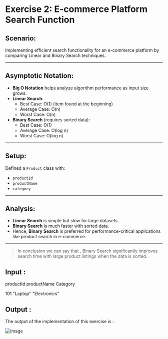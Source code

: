 # Exercise 2: E-commerce Platform Search Function

##  Scenario:
Implementing efficient search functionality for an e-commerce platform by comparing Linear and Binary Search techniques.

---

##   Asymptotic Notation:
- **Big O Notation** helps analyze algorithm performance as input size grows.
- **Linear Search**:
  - Best Case: O(1) (item found at the beginning)
  - Average Case: O(n)
  - Worst Case: O(n)
- **Binary Search** (requires sorted data):
  - Best Case: O(1)
  - Average Case: O(log n)
  - Worst Case: O(log n)

---

##  Setup:
Defined a `Product` class with:
- `productId`
- `productName`
- `category`

---


##   Analysis:
- **Linear Search** is simple but slow for large datasets.
- **Binary Search** is much faster with sorted data.
- Hence, **Binary Search** is preferred for performance-critical applications like product search in e-commerce.

---

> In conclusion we can say that , Binary Search significantly improves search time with large product listings when the data is sorted.


## Input : 

productId   productName    Category       

  101     "Laptop"        "Electronics"



## Output : 
The output of the implementation of this exercise is :

![image](https://github.com/user-attachments/assets/50becfbf-02b2-461e-a953-75b31bae441f)

